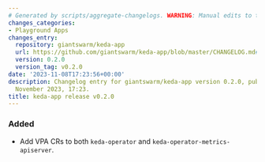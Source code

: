 ```yaml
---
# Generated by scripts/aggregate-changelogs. WARNING: Manual edits to this files will be overwritten.
changes_categories:
- Playground Apps
changes_entry:
  repository: giantswarm/keda-app
  url: https://github.com/giantswarm/keda-app/blob/master/CHANGELOG.md#020---2023-11-08
  version: 0.2.0
  version_tag: v0.2.0
date: '2023-11-08T17:23:56+00:00'
description: Changelog entry for giantswarm/keda-app version 0.2.0, published on 08
  November 2023, 17:23.
title: keda-app release v0.2.0
---
```


### Added
- Add VPA CRs to both `keda-operator` and `keda-operator-metrics-apiserver`.
